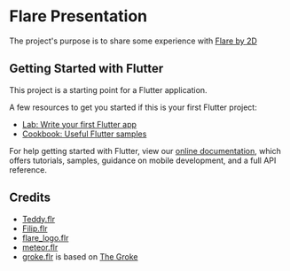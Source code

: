 # Flare Presentation

The project's purpose is to share some experience with [Flare by 2D](https://www.2dimensions.com/about-flare)

## Getting Started with Flutter

This project is a starting point for a Flutter application.

A few resources to get you started if this is your first Flutter project:

- [Lab: Write your first Flutter app](https://flutter.io/docs/get-started/codelab)
- [Cookbook: Useful Flutter samples](https://flutter.io/docs/cookbook)

For help getting started with Flutter, view our 
[online documentation](https://flutter.io/docs), which offers tutorials, 
samples, guidance on mobile development, and a full API reference.

## Credits
 - [Teddy.flr](https://github.com/2d-inc/Flare-Flutter/tree/master/example/teddy)
 - [Filip.flr](https://www.2dimensions.com/a/JuanCarlos/files/flare/filip)
 - [flare_logo.flr](https://www.2dimensions.com/a/sheikhsoft/files/flare/video-share)
 - [meteor.flr](https://www.2dimensions.com/a/pollux/files/flare/meteor)
 - [groke.flr](https://www.2dimensions.com/a/jaggernod/files/flare/groke) is based on [The Groke](https://en.wikipedia.org/wiki/The_Groke)

